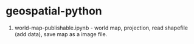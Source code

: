 # geospatial-python

1. world-map-publishable.ipynb - world map, projection, read shapefile (add data), save map as a image file.
